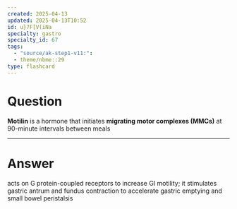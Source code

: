 ```yaml
---
created: 2025-04-13
updated: 2025-04-13T10:52
id: u}7F[V(iNa
specialty: gastro
specialty_id: 67
tags:
  - "source/ak-step1-v11:": 
  - theme/nbme::29
type: flashcard
---
```


# Question
**Motilin** is a hormone that initiates **migrating motor complexes (MMCs)** at 90-minute intervals between meals

---

# Answer
acts on G protein-coupled receptors to increase GI motility; it stimulates gastric antrum and fundus contraction to accelerate gastric emptying and small bowel peristalsis